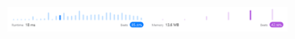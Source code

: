 ![Results of Implement Stack Using Queues.](https://github.com/ccbrantley/LeetCode/blob/main/225-ImplementStackUsingQueues/image.png)
